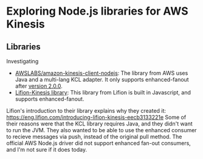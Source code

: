 # Exploring Node.js libraries for AWS Kinesis

## Libraries

Investigating

- [AWSLABS/amazon-kinesis-client-nodejs](https://github.com/awslabs/amazon-kinesis-client-nodejs): The library from AWS uses Java and a multi-lang KCL adapter. It only supports enhanced-fanout after [version 2.0.0](https://github.com/lifion/lifion-kinesis).
- [Lifion-Kinesis library](https://github.com/lifion/lifion-kinesis): This library from Lifion is built in Javascript, and supports enhanced-fanout.

Lifion's introduction to their library explains why they created it: https://eng.lifion.com/introducing-lifion-kinesis-eecb3133221e Some of their reasons were that the KCL library requires Java, and they didn't want to run the JVM. They also wanted to be able to use the enhanced consumer to recieve messages via push, instead of the original pull method. The official AWS Node.js driver did not support enhanced fan-out consumers, and I'm not sure if it does today.

